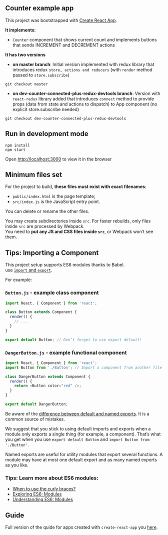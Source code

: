 ## Counter example app
This project was bootstrapped with [Create React App](https://github.com/facebookincubator/create-react-app).

**It implements:**
* `Counter` component that shows current count and implements buttons that sends INCREMENT and DECREMENT actions

**It has two versions**

* **on master branch**: Initial version implemented with redux library that introduces redux `store, actions and reducers` (with `render` method passed to `store.subscribe`)
```
git checkout master
```
* **on dev-counter-connected-plus-redux-devtools branch**: Version with `react-redux` library added that introduces `connect` method to provide props (data from state and actions to dispatch) to App component (no explicit store.subscribe needed)
```
git checkout dev-counter-connected-plus-redux-devtools
```
## Run in development mode
```node
npm install
npm start
```
Open [http://localhost:3000](http://localhost:3000) to view it in the browser

## Minimum files set
For the project to build, **these files must exist with exact filenames**:

* `public/index.html` is the page template;
* `src/index.js` is the JavaScript entry point.

You can delete or rename the other files.

You may create subdirectories inside `src`. For faster rebuilds, only files inside `src` are processed by Webpack.<br>
You need to **put any JS and CSS files inside `src`**, or Webpack won’t see them.


## Tips: Importing a Component

This project setup supports ES6 modules thanks to Babel.<br>
use [`import` and `export`](http://exploringjs.com/es6/ch_modules.html).

For example:

### `Button.js` - example class component

```js
import React, { Component } from 'react';

class Button extends Component {
  render() {
    // ...
  }
}

export default Button; // Don’t forget to use export default!
```

### `DangerButton.js` - example functional component

```js
import React, { Component } from 'react';
import Button from './Button'; // Import a component from another file

class DangerButton extends Component {
  render() {
    return <Button color="red" />;
  }
}

export default DangerButton;
```

Be aware of the [difference between default and named exports](http://stackoverflow.com/questions/36795819/react-native-es-6-when-should-i-use-curly-braces-for-import/36796281#36796281). It is a common source of mistakes.

We suggest that you stick to using default imports and exports when a module only exports a single thing (for example, a component). That’s what you get when you use `export default Button` and `import Button from './Button'`.

Named exports are useful for utility modules that export several functions. A module may have at most one default export and as many named exports as you like.

### Tips: Learn more about ES6 modules:

* [When to use the curly braces?](http://stackoverflow.com/questions/36795819/react-native-es-6-when-should-i-use-curly-braces-for-import/36796281#36796281)
* [Exploring ES6: Modules](http://exploringjs.com/es6/ch_modules.html)
* [Understanding ES6: Modules](https://leanpub.com/understandinges6/read#leanpub-auto-encapsulating-code-with-modules)

## Guide 
Full version of the quide for apps created with `create-react-app` you [here](https://github.com/facebookincubator/create-react-app/blob/master/packages/react-scripts/template/README.md).
